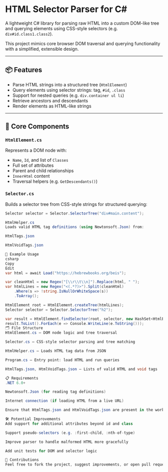# HTML Selector Parser for C#

A lightweight C# library for parsing raw HTML into a custom DOM-like tree and querying elements using CSS-style selectors (e.g. `div#id.class1.class2`).

This project mimics core browser DOM traversal and querying functionality with a simplified, extensible design.

---

## 📦 Features

- Parse HTML strings into a structured tree (`HtmlElement`)
- Query elements using selector strings: tag, `#id`, `.class`
- Support for nested queries (e.g. `div.container ul li`)
- Retrieve ancestors and descendants
- Render elements as HTML-like strings

---

## 🧠 Core Components

### `HtmlElement.cs`

Represents a DOM node with:
- `Name`, `Id`, and list of `Classes`
- Full set of attributes
- Parent and child relationships
- `InnerHtml` content
- Traversal helpers (e.g. `GetDescendants()`)

### `Selector.cs`

Builds a selector tree from CSS-style strings for structured querying:

```csharp
Selector selector = Selector.SelectorTree("div#main.content");

HtmlHelper.cs
Loads valid HTML tag definitions (using Newtonsoft.Json) from:

HtmlTags.json

HtmlVoidTags.json

🚀 Example Usage
csharp
Copy
Edit
var html = await Load("https://hebrewbooks.org/beis");

var cleanHtml = new Regex("[\\r\\t\\n]").Replace(html, " ");
var htmlLines = new Regex("<(.*?)>").Split(cleanHtml)
    .Where(s => !string.IsNullOrWhiteSpace(s))
    .ToArray();

HtmlElement root = HtmlElement.createTree(htmlLines);
Selector selector = Selector.SelectorTree("h2");

var result = HtmlElement.findSelector(root, selector, new HashSet<HtmlElement>());
result.ToList().ForEach(e => Console.WriteLine(e.ToString()));
🗂 File Structure
HtmlElement.cs – DOM node logic and tree traversal

Selector.cs – CSS-style selector parsing and tree matching

HtmlHelper.cs – Loads HTML tag data from JSON

Program.cs – Entry point: load HTML and run queries

HtmlTags.json, HtmlVoidTags.json – Lists of valid HTML and void tags

📋 Requirements
.NET 6.0+

Newtonsoft.Json (for reading tag definitions)

Internet connection (if loading HTML from a live URL)

Ensure that HtmlTags.json and HtmlVoidTags.json are present in the working directory

🛠 Potential Improvements
Add support for additional attributes beyond id and class

Support pseudo-selectors (e.g. :first-child, :nth-of-type)

Improve parser to handle malformed HTML more gracefully

Add unit tests for DOM and selector logic

🤝 Contributions
Feel free to fork the project, suggest improvements, or open pull requests.
